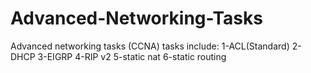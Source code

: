 # Advanced-Networking-Tasks
Advanced networking tasks (CCNA)
tasks include:
      1-ACL(Standard)
      2-DHCP
      3-EIGRP
      4-RIP v2
      5-static nat
      6-static routing
